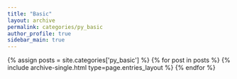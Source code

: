 ```yaml
---
title: "Basic"
layout: archive
permalink: categories/py_basic
author_profile: true
sidebar_main: true
---
```



{% assign posts = site.categories['py_basic'] %}
{% for post in posts %} {% include archive-single.html type=page.entries_layout %} {% endfor %}